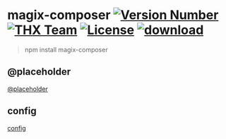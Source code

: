 # magix-composer [![Version Number](https://img.shields.io/npm/v/magix-composer.svg)](https://github.com/thx/magix-composer/ "Version Number") [![THX Team](https://img.shields.io/badge/team-THX-green.svg)](https://thx.github.io/ "THX Team") [![License](https://img.shields.io/badge/license-MIT-orange.svg)](https://opensource.org/licenses/MIT "License") [![download](https://img.shields.io/npm/dm/magix-composer.svg)](https://www.npmjs.com/package/magix-composer)
> npm install magix-composer

## @placeholder
[@placeholder](https://github.com/thx/magix-combine/issues/15)


## config
[config](https://github.com/thx/magix-combine/issues/17)